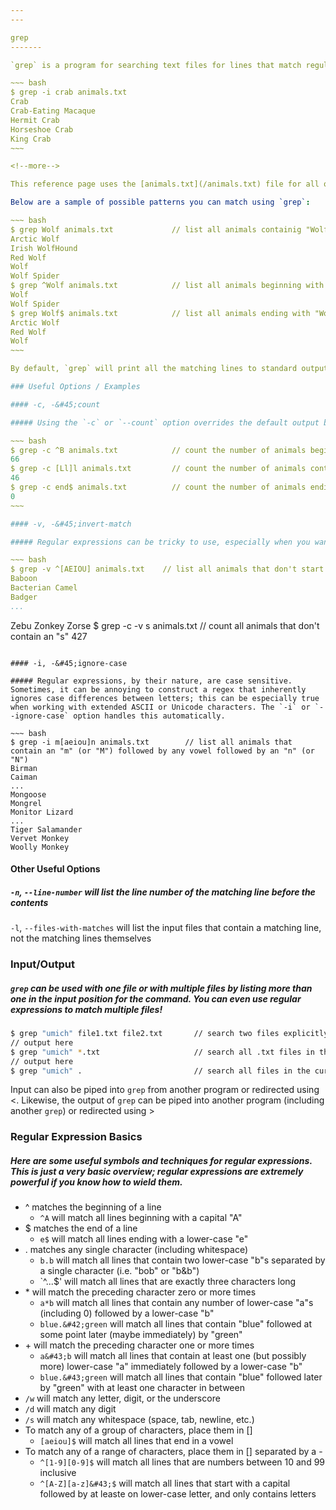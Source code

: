 ```yaml
---
---

grep
-------

`grep` is a program for searching text files for lines that match regular exprssions. It can be used for all sorts of pattern-matching and text-based query analysis.

~~~ bash
$ grep -i crab animals.txt
Crab
Crab-Eating Macaque
Hermit Crab
Horseshoe Crab
King Crab
~~~

<!--more-->

This reference page uses the [animals.txt](/animals.txt) file for all of its examples. This list was taken from [Millie Bond's A-Z Index of Animals](https://a-z-animals.com/animals/).

Below are a sample of possible patterns you can match using `grep`:

~~~ bash
$ grep Wolf animals.txt             // list all animals containig "Wolf"
Arctic Wolf
Irish WolfHound
Red Wolf
Wolf
Wolf Spider
$ grep ^Wolf animals.txt            // list all animals beginning with "Wolf"
Wolf
Wolf Spider
$ grep Wolf$ animals.txt            // list all animals ending with "Wolf"
Arctic Wolf
Red Wolf
Wolf
~~~

By default, `grep` will print all the matching lines to standard output (the console) in the same order they appear in the source with the matching parts colored. This behavior can be modified by using one or more of the the command line options `grep` offers.

### Useful Options / Examples

#### -c, -&#45;count

##### Using the `-c` or `--count` option overrides the default output behavior of `grep`. Instead of printing all of the matches to the console, it will print the number of lines that match. This is a useful option if, for example, you only want to know if there are any matches (count &lt;&gt; 0) but aren't as concerned with what those matches actually are.

~~~ bash
$ grep -c ^B animals.txt            // count the number of animals beginning with "B"
66
$ grep -c [Ll]l animals.txt         // count the number of animals containing "ll" or "Ll"
46
$ grep -c end$ animals.txt          // count the number of animals ending with "end"
0
~~~

#### -v, -&#45;invert-match

##### Regular expressions can be tricky to use, especially when you want to find text that doesn't match a particular regex. This is made easier by the `-v` or `--invert-match` option, which finds lines in the target input that do not match the given regular expression.

~~~ bash
$ grep -v ^[AEIOU] animals.txt    // list all animals that don't start with a vowel
Baboon
Bacterian Camel
Badger
...
```

Zebu
Zonkey
Zorse
$ grep -c -v s animals.txt        // count all animals that don't contain an "s"
427
~~~

#### -i, -&#45;ignore-case

##### Regular expressions, by their nature, are case sensitive. Sometimes, it can be annoying to construct a regex that inherently ignores case differences between letters; this can be especially true when working with extended ASCII or Unicode characters. The `-i` or `--ignore-case` option handles this automatically.

~~~ bash
$ grep -i m[aeiou]n animals.txt        // list all animals that contain an "m" (or "M") followed by any vowel followed by an "n" (or "N")
Birman
Caiman
...
Mongoose
Mongrel
Monitor Lizard
...
Tiger Salamander
Vervet Monkey
Woolly Monkey
~~~

#### Other Useful Options

##### `-n`, `--line-number` will list the line number of the matching line before the contents
`-l`, `--files-with-matches` will list the input files that contain a matching line, not the matching lines themselves

### Input/Output

##### `grep` can be used with one file or with multiple files by listing more than one in the input position for the command. You can even use regular expressions to match multiple files!

~~~ bash
$ grep "umich" file1.txt file2.txt       // search two files explicitly
// output here
$ grep "umich" *.txt                     // search all .txt files in the current directory
// output here
$ grep "umich" .                         // search all files in the current directory
~~~

Input can also be piped into `grep` from another program or redirected using &lt;. Likewise, the output of `grep` can be piped into another program (including another `grep`) or redirected using &gt;

### Regular Expression Basics

##### Here are some useful symbols and techniques for regular expressions. This is just a very basic overview; regular expressions are extremely powerful if you know how to wield them.
* ^ matches the beginning of a line
    * `^A` will match all lines beginning with a capital "A"
* $ matches the end of a line
    * `e$` will match all lines ending with a lower-case "e"
* . matches any single character (including whitespace)
    * `b.b` will match all lines that contain two lower-case "b"s separated by a single character (i.e. "bob" or "b&b")
	* `^...$' will match all lines that are exactly three characters long
* &#42; will match the preceding character zero or more times
    * `a*b` will match all lines that contain any number of lower-case "a"s (including 0) followed by a lower-case "b"
    * `blue.&#42;green` will match all lines that contain "blue" followed at some point later (maybe immediately) by "green"
* &#43; will match the preceding character one or more times
    * `a&#43;b` will match all lines that contain at least one (but possibly more) lower-case "a" immediately followed by a lower-case "b"
    * `blue.&#43;green` will match all lines that contain "blue" followed later by "green" with at least one character in between
* `/w` will match any letter, digit, or the underscore
* `/d` will match any digit
* `/s` will match any whitespace (space, tab, newline, etc.)
* To match any of a group of characters, place them in []
    * `[aeiou]$` will match all lines that end in a vowel
* To match any of a range of characters, place them in [] separated by a -
    * `^[1-9][0-9]$` will match all lines that are numbers between 10 and 99 inclusive
    * `^[A-Z][a-z]&#43;$` will match all lines that start with a capital followed by at leaste on lower-case letter, and only contains letters
